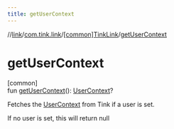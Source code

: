 ```yaml
---
title: getUserContext
---
```

//[link](../../../index.html)/[com.tink.link](../index.html)/[[common]TinkLink](index.html)/[getUserContext](get-user-context.html)



# getUserContext



[common]\
fun [getUserContext](get-user-context.html)(): [UserContext](../../com.tink.link.core.user/[common]-user-context/index.html)?



Fetches the [UserContext](../../com.tink.link.core.user/[common]-user-context/index.html) from Tink if a user is set.



If no user is set, this will return null




